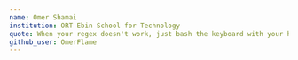 ```yaml
---
name: Omer Shamai
institution: ORT Ebin School for Technology
quote: When your regex doesn't work, just bash the keyboard with your head. That should do the trick.
github_user: OmerFlame
---
```

